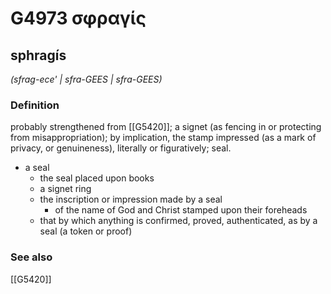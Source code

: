 # G4973 σφραγίς

## sphragís

_(sfrag-ece' | sfra-GEES | sfra-GEES)_

### Definition

probably strengthened from [[G5420]]; a signet (as fencing in or protecting from misappropriation); by implication, the stamp impressed (as a mark of privacy, or genuineness), literally or figuratively; seal.

- a seal
  - the seal placed upon books
  - a signet ring
  - the inscription or impression made by a seal
    - of the name of God and Christ stamped upon their foreheads
  - that by which anything is confirmed, proved, authenticated, as by a seal (a token or proof)

### See also

[[G5420]]

